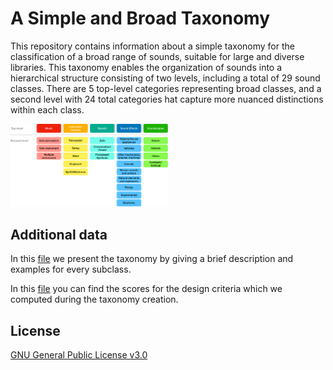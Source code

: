# A Simple and Broad Taxonomy 
This repository contains information about a simple taxonomy for the classification of a broad range of sounds, suitable for large and diverse libraries.
This taxonomy enables the organization of sounds into a hierarchical structure consisting of two levels, including a total of 29 sound classes.
There are 5 top-level categories representing broad classes, and a second level with 24 total categories hat capture more nuanced distinctions within each class.

<!-- ![Taxonomy](images/taxonomy3.svg) -->
<img src="images/taxonomy3.svg" alt="awe" style="width:50%; height:auto;">

## Additional data
In this [file](taxonomy_description.ods) we present the taxonomy by giving a brief description and examples for every subclass.

In this [file](taxonmy_design_criteria_scores.ods) you can find the scores for the design criteria which we computed during the taxonomy creation.

## License
[GNU General Public License v3.0](LICENSE)